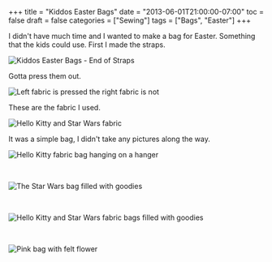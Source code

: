 +++
title = "Kiddos Easter Bags"
date = "2013-06-01T21:00:00-07:00"
toc = false
draft = false
categories = ["Sewing"]
tags = ["Bags", "Easter"]
+++


<p>I didn't have much time and I wanted to make a bag for Easter. Something that the kids could use. First I made the straps.</p>    
<p><img alt="Kiddos Easter Bags - End of Straps" src="http://cdn.smylee.com/images/2013/06/2013-03-20_17-38-38_994.jpg" title="I didn&amp;#039;t feel like changing the color of the serger thread. Doesn&amp;#039;t show so it doesn&amp;#039;t matter :p" /></p>    
<p>Gotta press them out.</p>    
<p><img alt="Left fabric is pressed the right fabric is not" src="http://cdn.smylee.com/images/2013/06/2013-03-20_17-45-02_600.jpg" title="The difference pressing makes!" /></p>    
<p>These are the fabric I used.</p>    
<p><img alt="Hello Kitty and Star Wars fabric" src="http://cdn.smylee.com/images/2013/06/2013-03-20_17-55-54_454.jpg" title="Fun fabric" /></p>    
<p>It was a simple bag, I didn't take any pictures along the way.</p>    
<p><img alt="Hello Kitty fabric bag hanging on a hanger" src="http://cdn.smylee.com/images/2013/06/2013-03-21_05-14-36_468.jpg" title="The bag with nothing in it." /></p>    
<p>&nbsp;</p>    
<p><img alt="The Star Wars bag filled with goodies" src="http://cdn.smylee.com/images/2013/06/2013-03-21_05-16-31_793.jpg" title="Stuffed to the top with goodies :9" /></p>    
<p>&nbsp;</p>    
<p><img alt="Hello Kitty and Star Wars fabric bags filled with goodies" src="http://cdn.smylee.com/images/2013/06/2013-03-21_05-22-24_774.jpg" title="Kiddos Easter bags are finished! :)" /></p>    
<p>&nbsp;</p>    
<p><img alt="Pink bag with felt flower" src="http://cdn.smylee.com/images/2013/06/2013-03-21_05-24-44_15.jpg" title="The felt flower I made on a blank pre-made pink bag." /></p>  